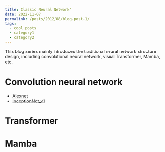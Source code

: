 ```yaml
---
title: Classic Neural Network'
date: 2022-11-07
permalink: /posts/2012/08/blog-post-1/
tags:
  - cool posts
  - category1
  - category2
---
```


This blog series mainly introduces the traditional neural network structure design, including convolutional neural network, visual Transformer, Mamba, etc.

Convolution neural network
======
* [Alexnet](https://blog.csdn.net/weixin_51555629/article/details/127734246?spm=1001.2014.3001.5502)
* [InceptionNet_v1](https://blog.csdn.net/weixin_51555629/article/details/127815807?spm=1001.2014.3001.5502)

Transformer
======

Mamba
======
